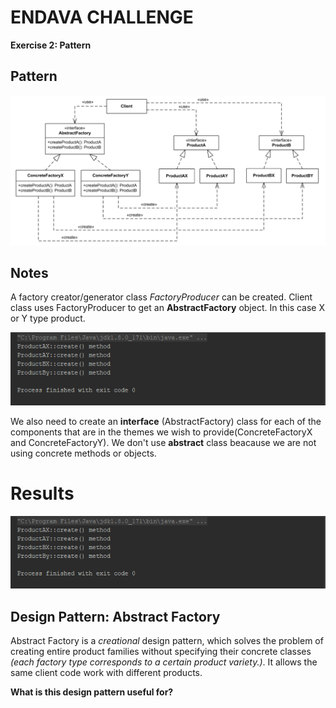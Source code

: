 # ENDAVA  CHALLENGE

**Exercise 2: Pattern**

## Pattern

![](https://raw.githubusercontent.com/monteslou/uml_challenge/dev/pattern/pattern_original.png)

## Notes

A factory creator/generator class *FactoryProducer* can be created. Client class uses FactoryProducer to get an **AbstractFactory** object. In this case X or Y type product.

![](https://raw.githubusercontent.com/monteslou/uml_challenge/dev/pattern/Result.PNG)

We also need to create an **interface** (AbstractFactory) class for each of the components that are in the themes we wish to provide(ConcreteFactoryX and ConcreteFactoryY). We don't use **abstract** class beacause we are not using concrete methods or objects.

# Results

![](https://raw.githubusercontent.com/monteslou/uml_challenge/dev/pattern/Result.PNG)

## Design Pattern: Abstract Factory

Abstract Factory is a *creational* design pattern, which solves the problem of creating entire product families without specifying their concrete classes _(each factory type corresponds to a certain product variety.)_. It allows the same client code work with different products.

**What is this design pattern useful for?**

